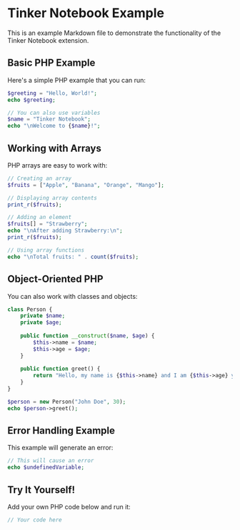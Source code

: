 # Tinker Notebook Example

This is an example Markdown file to demonstrate the functionality of the Tinker Notebook extension.

## Basic PHP Example

Here's a simple PHP example that you can run:

```php
$greeting = "Hello, World!";
echo $greeting;

// You can also use variables
$name = "Tinker Notebook";
echo "\nWelcome to {$name}!";
```

## Working with Arrays

PHP arrays are easy to work with:

```php
// Creating an array
$fruits = ["Apple", "Banana", "Orange", "Mango"];

// Displaying array contents
print_r($fruits);

// Adding an element
$fruits[] = "Strawberry";
echo "\nAfter adding Strawberry:\n";
print_r($fruits);

// Using array functions
echo "\nTotal fruits: " . count($fruits);
```

## Object-Oriented PHP

You can also work with classes and objects:

```php
class Person {
    private $name;
    private $age;
    
    public function __construct($name, $age) {
        $this->name = $name;
        $this->age = $age;
    }
    
    public function greet() {
        return "Hello, my name is {$this->name} and I am {$this->age} years old.";
    }
}

$person = new Person("John Doe", 30);
echo $person->greet();
```

## Error Handling Example

This example will generate an error:

```php
// This will cause an error
echo $undefinedVariable;
```

## Try It Yourself!

Add your own PHP code below and run it:

```php
// Your code here
```
